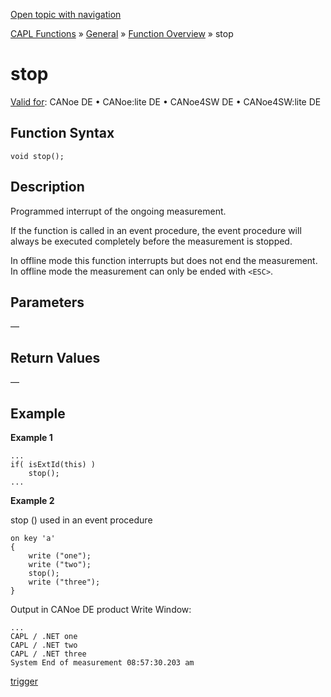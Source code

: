 [Open topic with navigation](../../../../../CANoeDEFamily.htm#Topics/CAPLFunctions/Other/Functions/CAPLfunctionStop.md)

[CAPL Functions](../../CAPLfunctions.md) » [General](../CAPLGeneralStartPage.md) » [Function Overview](../CAPLfunctionsGeneralOverview.md) » stop

# stop

[Valid for](../../../Shared/FeatureAvailability.md): CANoe DE • CANoe:lite DE • CANoe4SW DE • CANoe4SW:lite DE

## Function Syntax

```plaintext
void stop();
```

## Description

Programmed interrupt of the ongoing measurement.

If the function is called in an event procedure, the event procedure will always be executed completely before the measurement is stopped.

In offline mode this function interrupts but does not end the measurement. In offline mode the measurement can only be ended with `<ESC>`.

## Parameters

—

## Return Values

—

## Example

**Example 1**

```plaintext
...
if( isExtId(this) )
    stop();
...
```

**Example 2**

stop () used in an event procedure

```plaintext
on key 'a'
{
    write ("one"); 
    write ("two"); 
    stop(); 
    write ("three"); 
}
```

Output in CANoe DE product Write Window:

```plaintext
...
CAPL / .NET one
CAPL / .NET two
CAPL / .NET three
System End of measurement 08:57:30.203 am
```

[trigger](CAPLfunctionTrigger.md)
